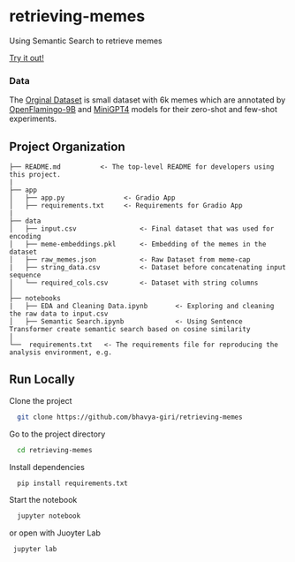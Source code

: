 retrieving-memes
==============================

Using Semantic Search to retrieve memes

[Try it out!](https://huggingface.co/spaces/bhavyagiri/retrieving-memes)

### Data

The [Orginal Dataset](https://github.com/eujhwang/meme-cap) is small dataset with 6k memes which are annotated by [OpenFlamingo-9B](https://github.com/mlfoundations/open_flamingo) and [MiniGPT4](https://github.com/Vision-CAIR/MiniGPT-4) models for their zero-shot and few-shot experiments. 

Project Organization
------------
    ├── README.md          <- The top-level README for developers using this project.
    |
    ├── app
    │   ├── app.py               <- Gradio App
    │   ├── requirements.txt     <- Requirements for Gradio App
    |
    ├── data
    │   ├── input.csv                <- Final dataset that was used for encoding
    │   ├── meme-embeddings.pkl      <- Embedding of the memes in the dataset
    │   ├── raw_memes.json           <- Raw Dataset from meme-cap
    |   ├── string_data.csv          <- Dataset before concatenating input sequence
    │   └── required_cols.csv        <- Dataset with string columns
    │
    ├── notebooks          
    |   ├── EDA and Cleaning Data.ipynb       <- Exploring and cleaning the raw data to input.csv
    │   ├── Semantic Search.ipynb             <- Using Sentence Transformer create semantic search based on cosine similarity
    │
    └──  requirements.txt   <- The requirements file for reproducing the analysis environment, e.g.

 ## Run Locally

Clone the project

```bash
  git clone https://github.com/bhavya-giri/retrieving-memes
```

Go to the project directory

```bash
  cd retrieving-memes
```

Install dependencies

```bash
  pip install requirements.txt
```

Start the notebook

```bash
  jupyter notebook
```
or open with Juoyter Lab

```bash
 jupyter lab
```
